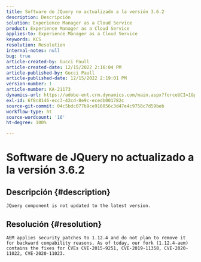```yaml
---
title: Software de JQuery no actualizado a la versión 3.6.2
description: Descripción
solution: Experience Manager as a Cloud Service
product: Experience Manager as a Cloud Service
applies-to: Experience Manager as a Cloud Service
keywords: KCS
resolution: Resolution
internal-notes: null
bug: true
article-created-by: Gucci Paull
article-created-date: 12/15/2022 2:16:04 PM
article-published-by: Gucci Paull
article-published-date: 12/15/2022 2:19:01 PM
version-number: 1
article-number: KA-21173
dynamics-url: https://adobe-ent.crm.dynamics.com/main.aspx?forceUCI=1&pagetype=entityrecord&etn=knowledgearticle&id=88024dfc-827c-ed11-81ac-6045bd006704
exl-id: 6f8c8146-ecc3-42cd-8e9c-ecedb001782c
source-git-commit: 04c5bdc077b9ce916056c3d47e4c9758c7d59beb
workflow-type: ht
source-wordcount: '16'
ht-degree: 100%

---
```


# Software de JQuery no actualizado a la versión 3.6.2

## Descripción {#description}


`JQuery component is not updated to the latest version.`


## Resolución {#resolution}


`AEM applies security patches to 1.12.4 and do not plan to remove it for backward compability reasons. As of today, our fork (1.12.4-aem) contains the fixes for CVEs CVE-2015-9251, CVE-2019-11358, CVE-2020-11022, CVE-2020-11023.`
